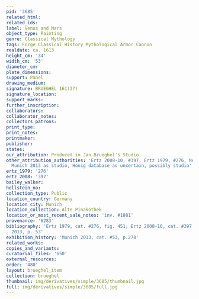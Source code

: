 ```yaml
---
pid: '3685'
related_html: 
related_ids: 
label: Venus and Mars
object_type: Painting
genre: Classical Mythology
tags: Forge Classical History Mythological Armor Cannon
realdate: ca. 1613
height_cm: '34'
width_cm: '53'
diameter_cm: 
plate_dimensions: 
support: Panel
drawing_medium: 
signature: BRUEGHEL 161(3?)
signature_location: 
support_marks: 
further_inscription: 
collaborators: 
collaborator_notes: 
collectors_patrons: 
print_type: 
print_notes: 
printmaker: 
publisher: 
states: 
our_attribution: Produced in Jan Brueghel's Studio
other_attribution_authorities: 'Ertz 2008-10, #397, Ertz 1979, #276, Neumeister in
  Munich 2013 as studio, Honig database as uncertain, possibly studio'
ertz_1979: '276'
ertz_2008: '397'
bailey_walker: 
hollstein_no: 
collection_type: Public
location_country: Germany
location_city: Munich
location_collection: Alte Pinakothek
location_or_most_recent_sale_notes: 'inv. #1881'
provenance: '6283'
bibliography: 'Ertz 1979, cat. #276, fig. 451; Ertz 2008-10, cat. #397; Ruby in Munich
  2013, p. 53'
exhibition_history: 'Munich 2013, cat. #53, p.278'
related_works: 
copies_and_variants: 
curatorial_files: '650'
external_resources: 
order: '480'
layout: brueghel_item
collection: brueghel
thumbnail: img/derivatives/simple/3685/thumbnail.jpg
full: img/derivatives/simple/3685/full.jpg
---
```

